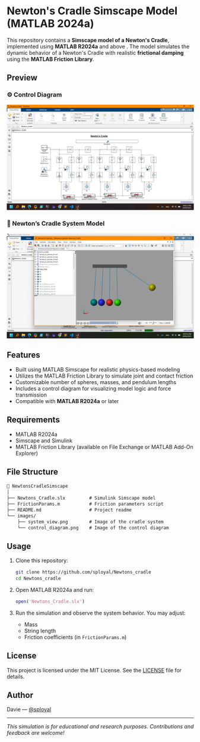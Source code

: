 # Newton's Cradle Simscape Model (MATLAB 2024a)

This repository contains a **Simscape model of a Newton's Cradle**, implemented using **MATLAB R2024a** and above . The model simulates the dynamic behavior of a Newton's Cradle with realistic **frictional damping** using the **MATLAB Friction Library**.

## Preview


### ⚙️ Control Diagram
![System Model](images/image%201.png)

### 📌 Newton’s Cradle System Model
![Control Diagram](images/image%204.png)

## Features

- Built using MATLAB Simscape for realistic physics-based modeling
- Utilizes the MATLAB Friction Library to simulate joint and contact friction
- Customizable number of spheres, masses, and pendulum lengths
- Includes a control diagram for visualizing model logic and force transmission
- Compatible with **MATLAB R2024a** or later

## Requirements

- MATLAB R2024a
- Simscape and Simulink
- MATLAB Friction Library (available on File Exchange or MATLAB Add-On Explorer)

## File Structure

```
📁 NewtonsCradleSimscape
│
├── Newtons_Cradle.slx         # Simulink Simscape model
├── FrictionParams.m           # Friction parameters script
├── README.md                  # Project readme
└── images/
    ├── system_view.png        # Image of the cradle system
    └── control_diagram.png    # Image of the control diagram
```



## Usage

1. Clone this repository:
   ```bash
   git clone https://github.com/sployal/Newtons_cradle
   cd Newtons_cradle
   ```

2. Open MATLAB R2024a and run:
   ```matlab
   open('Newtons_Cradle.slx')
   ```

3. Run the simulation and observe the system behavior. You may adjust:
   - Mass
   - String length
   - Friction coefficients (in `FrictionParams.m`)

## License

This project is licensed under the MIT License. See the [LICENSE](LICENSE) file for details.

## Author

Davie — [@sployal](https://github.com/sployal)

---

*This simulation is for educational and research purposes. Contributions and feedback are welcome!*

